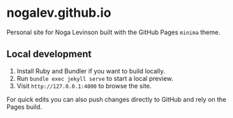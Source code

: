 # nogalev.github.io

Personal site for Noga Levinson built with the GitHub Pages `minima` theme.

## Local development

1. Install Ruby and Bundler if you want to build locally.
2. Run `bundle exec jekyll serve` to start a local preview.
3. Visit `http://127.0.0.1:4000` to browse the site.

For quick edits you can also push changes directly to GitHub and rely on the Pages build.

